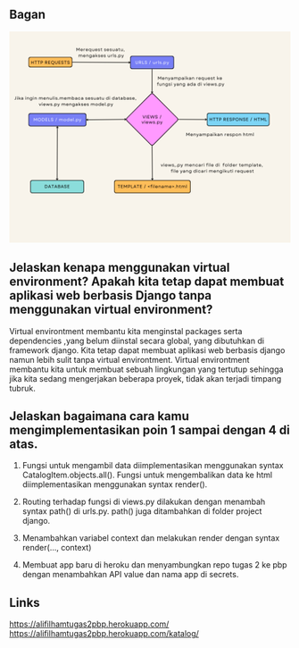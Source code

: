 ## Bagan
![alt text](./assets/bagantugas2.png "bagan")

## Jelaskan kenapa menggunakan virtual environment? Apakah kita tetap dapat membuat aplikasi web berbasis Django tanpa menggunakan virtual environment?
Virtual environtment membantu kita menginstal packages serta dependencies ,yang belum diinstal secara global, yang dibutuhkan di framework django. Kita tetap dapat membuat aplikasi web berbasis django namun lebih sulit tanpa virtual environtment. Virtual environtment membantu kita untuk membuat sebuah lingkungan yang tertutup sehingga jika kita sedang mengerjakan beberapa proyek, tidak akan terjadi timpang tubruk.

## Jelaskan bagaimana cara kamu mengimplementasikan poin 1 sampai dengan 4 di atas.
1. Fungsi untuk mengambil data diimplementasikan menggunakan syntax CatalogItem.objects.all(). Fungsi untuk mengembalikan data ke html diimplementasikan menggunakan syntax render().

2. Routing terhadap fungsi di views.py dilakukan dengan menambah syntax path() di urls.py. path() juga ditambahkan di folder project django.

3. Menambahkan variabel context dan melakukan render dengan syntax render(..., context)

4. Membuat app baru di heroku dan menyambungkan repo tugas 2 ke pbp dengan menambahkan API value dan nama app di secrets.

## Links
https://alifilhamtugas2pbp.herokuapp.com/
https://alifilhamtugas2pbp.herokuapp.com/katalog/